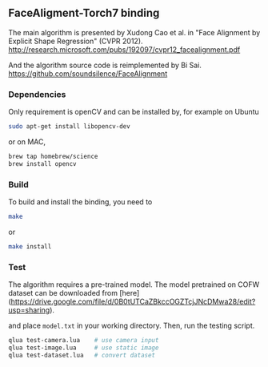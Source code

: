 ## FaceAligment-Torch7 binding

The main algorithm is presented by Xudong Cao et al.
in "Face Alignment by Explicit Shape Regression" (CVPR 2012).
http://research.microsoft.com/pubs/192097/cvpr12_facealignment.pdf

And the algorithm source code is reimplemented by Bi Sai.
https://github.com/soundsilence/FaceAlignment


### Dependencies

Only requirement is openCV and can be installed by, for example on Ubuntu

```bash
sudo apt-get install libopencv-dev
```

or on MAC,

```bash
brew tap homebrew/science
brew install opencv
```


### Build

To build and install the binding, you need to

```bash
make
```

or

```bash
make install
```


### Test

The algorithm requires a pre-trained model.
The model pretrained on COFW dataset can be downloaded from [here]
(https://drive.google.com/file/d/0B0tUTCaZBkccOGZTcjJNcDMwa28/edit?usp=sharing).

and place `model.txt` in your working directory.
Then, run the testing script.

```bash
qlua test-camera.lua    # use camera input
qlua test-image.lua     # use static image
qlua test-dataset.lua   # convert dataset
```
